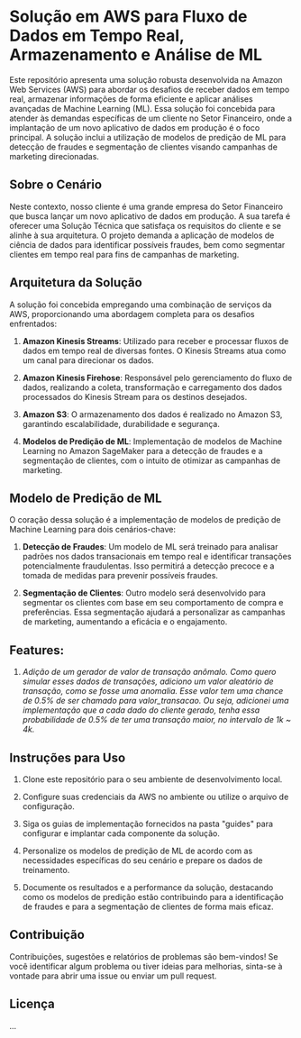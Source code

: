 # Solução em AWS para Fluxo de Dados em Tempo Real, Armazenamento e Análise de ML

Este repositório apresenta uma solução robusta desenvolvida na Amazon Web Services (AWS) para abordar os desafios de receber dados em tempo real, armazenar informações de forma eficiente e aplicar análises avançadas de Machine Learning (ML). Essa solução foi concebida para atender às demandas específicas de um cliente no Setor Financeiro, onde a implantação de um novo aplicativo de dados em produção é o foco principal. A solução inclui a utilização de modelos de predição de ML para detecção de fraudes e segmentação de clientes visando campanhas de marketing direcionadas.

## Sobre o Cenário

Neste contexto, nosso cliente é uma grande empresa do Setor Financeiro que busca lançar um novo aplicativo de dados em produção. A sua tarefa é oferecer uma Solução Técnica que satisfaça os requisitos do cliente e se alinhe à sua arquitetura. O projeto demanda a aplicação de modelos de ciência de dados para identificar possíveis fraudes, bem como segmentar clientes em tempo real para fins de campanhas de marketing.

## Arquitetura da Solução

A solução foi concebida empregando uma combinação de serviços da AWS, proporcionando uma abordagem completa para os desafios enfrentados:

1. **Amazon Kinesis Streams**: Utilizado para receber e processar fluxos de dados em tempo real de diversas fontes. O Kinesis Streams atua como um canal para direcionar os dados.

2. **Amazon Kinesis Firehose**: Responsável pelo gerenciamento do fluxo de dados, realizando a coleta, transformação e carregamento dos dados processados do Kinesis Stream para os destinos desejados.

3. **Amazon S3**: O armazenamento dos dados é realizado no Amazon S3, garantindo escalabilidade, durabilidade e segurança.

4. **Modelos de Predição de ML**: Implementação de modelos de Machine Learning no Amazon SageMaker para a detecção de fraudes e a segmentação de clientes, com o intuito de otimizar as campanhas de marketing.

## Modelo de Predição de ML

O coração dessa solução é a implementação de modelos de predição de Machine Learning para dois cenários-chave:

1. **Detecção de Fraudes**: Um modelo de ML será treinado para analisar padrões nos dados transacionais em tempo real e identificar transações potencialmente fraudulentas. Isso permitirá a detecção precoce e a tomada de medidas para prevenir possíveis fraudes.

2. **Segmentação de Clientes**: Outro modelo será desenvolvido para segmentar os clientes com base em seu comportamento de compra e preferências. Essa segmentação ajudará a personalizar as campanhas de marketing, aumentando a eficácia e o engajamento.

## Features:
1. *Adição de um gerador de valor de transação anômalo. Como quero simular esses dados de transações, adiciono um valor aleatório de transação, como se fosse uma anomalia. Esse valor tem uma chance de 0.5% de ser chamado para valor_transacao. Ou seja, adicionei uma implementação que a cada dado do cliente gerado, tenha essa probabilidade de 0.5% de  ter uma transação maior, no intervalo de 1k ~ 4k.*

## Instruções para Uso

1. Clone este repositório para o seu ambiente de desenvolvimento local.

2. Configure suas credenciais da AWS no ambiente ou utilize o arquivo de configuração.

3. Siga os guias de implementação fornecidos na pasta "guides" para configurar e implantar cada componente da solução.

4. Personalize os modelos de predição de ML de acordo com as necessidades específicas do seu cenário e prepare os dados de treinamento.

5. Documente os resultados e a performance da solução, destacando como os modelos de predição estão contribuindo para a identificação de fraudes e para a segmentação de clientes de forma mais eficaz.

## Contribuição

Contribuições, sugestões e relatórios de problemas são bem-vindos! Se você identificar algum problema ou tiver ideias para melhorias, sinta-se à vontade para abrir uma issue ou enviar um pull request.

## Licença
...
